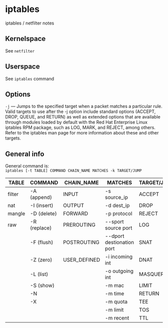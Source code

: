 # iptables
iptables / netfilter notes

## Kernelspace
See `netfilter`

## Userspace
See `iptables` command

## Options
`-j` — Jumps to the specified target when a packet matches a particular rule. Valid targets to use after the -j option include standard options (ACCEPT, DROP, QUEUE, and RETURN) as well as extended options that are available through modules loaded by default with the Red Hat Enterprise Linux iptables RPM package, such as LOG, MARK, and REJECT, among others. Refer to the iptables man page for more information about these and other targets.


## General info

General command is:  
`iptables [-t TABLE] COMMAND CHAIN_NAME MATCHES -k TARGET/JUMP`

|  TABLE        |  COMMAND           |  CHAIN_NAME        |   MATCHES                 | TARGET/JUMP  |
|---------------|--------------------|--------------------|---------------------------|--------------|
|  filter       |  -A (append)       |  INPUT             | -s source_ip              | ACCEPT       |
|  nat          |  -I (insert)       |  OUTPUT            | -d dest_ip                | DROP         |
|  mangle       |  -D (delete)       |  FORWARD           | -p protocol               | REJECT       |
|  raw          |  -R (replace)      |  PREROUTING        | --sport source port       | LOG          |
|               |  -F (flush)        |  POSTROUTING       | --dport destionation port | SNAT         |
|               |  -Z (zero)         |  USER_DEFINED      | -i incoming int           | DNAT         |
|               |  -L (list)         |                    | -o outgoing int           | MASQUERADE   |
|               |  -S (show)         |                    | -m mac                    | LIMIT        |
|               |  -N                |                    | -m time                   | RETURN       |
|               |  -X                |                    | -m quota                  | TEE          |
|               |                    |                    | -m limit                  | TOS          |
|               |                    |                    | -m recent                 | TTL          |

